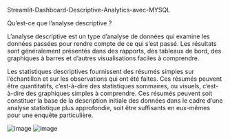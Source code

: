 Streamlit-Dashboard-Descriptive-Analytics-avec-MYSQL

Qu’est-ce que l’analyse descriptive ?

L’analyse descriptive est un type d’analyse de données qui examine les données passées pour rendre compte de ce qui s’est passé. Les résultats sont généralement présentés dans des rapports, des tableaux de bord, des graphiques à barres et d’autres visualisations faciles à comprendre.

Les statistiques descriptives fournissent des résumés simples sur l’échantillon et sur les observations qui ont été faites. Ces résumés peuvent être quantitatifs, c’est-à-dire des statistiques sommaires, ou visuels, c’est-à-dire des graphiques simples à comprendre. Ces résumés peuvent soit constituer la base de la description initiale des données dans le cadre d’une analyse statistique plus approfondie, soit être suffisants en eux-mêmes pour une enquête particulière.

![image](https://github.com/derclin/business_intelligent/assets/94848413/38bab4f7-3b9f-4ea9-97c2-2af79b8c6cdf)
![image](https://github.com/derclin/business_intelligent/assets/94848413/7db4f5bf-d55a-42e0-b135-0cc3c75a3524)
